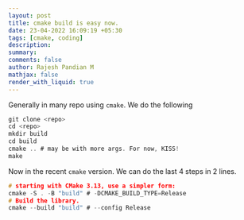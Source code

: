 ```yaml
---
layout: post
title: cmake build is easy now.
date: 23-04-2022 16:09:19 +05:30
tags: [cmake, coding]
description:
summary:
comments: false
author: Rajesh Pandian M
mathjax: false
render_with_liquid: true
---
```

Generally in many repo using `cmake`. We do the following
```c
git clone <repo>
cd <repo>
mkdir build
cd build
cmake .. # may be with more args. For now, KISS!
make
```
Now in the recent `cmake` version. We can do the last 4 steps in 2 lines.

```c
# starting with CMake 3.13, use a simpler form:
cmake -S . -B "build" # -DCMAKE_BUILD_TYPE=Release
# Build the library.
cmake --build "build" # --config Release
```
